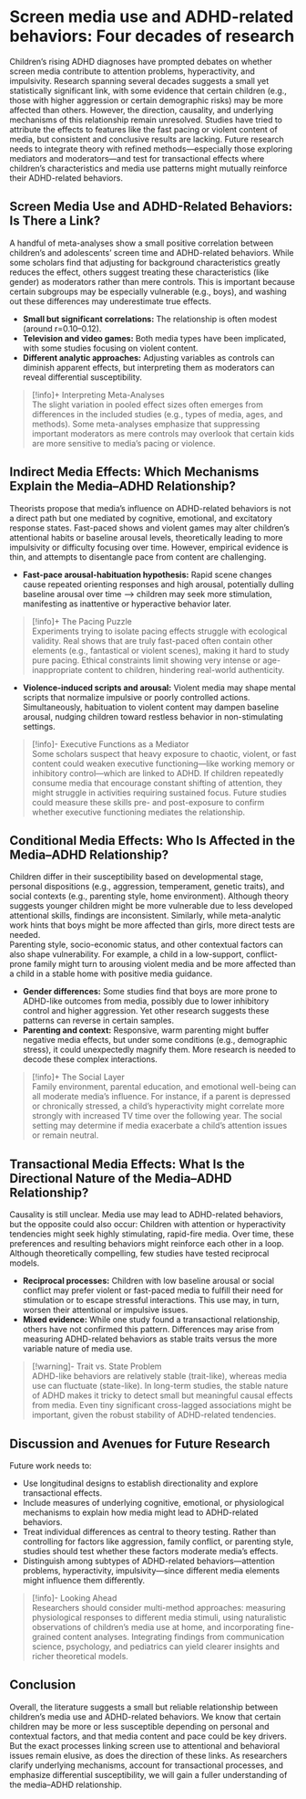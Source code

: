 # Screen media use and ADHD-related behaviors: Four decades of research

Children’s rising ADHD diagnoses have prompted debates on whether screen media contribute to attention problems, hyperactivity, and impulsivity. Research spanning several decades suggests a small yet statistically significant link, with some evidence that certain children (e.g., those with higher aggression or certain demographic risks) may be more affected than others. However, the direction, causality, and underlying mechanisms of this relationship remain unresolved. Studies have tried to attribute the effects to features like the fast pacing or violent content of media, but consistent and conclusive results are lacking. Future research needs to integrate theory with refined methods—especially those exploring mediators and moderators—and test for transactional effects where children’s characteristics and media use patterns might mutually reinforce their ADHD-related behaviors.

## Screen Media Use and ADHD-Related Behaviors: Is There a Link?
A handful of meta-analyses show a small positive correlation between children’s and adolescents’ screen time and ADHD-related behaviors. While some scholars find that adjusting for background characteristics greatly reduces the effect, others suggest treating these characteristics (like gender) as moderators rather than mere controls. This is important because certain subgroups may be especially vulnerable (e.g., boys), and washing out these differences may underestimate true effects.

- **Small but significant correlations:** The relationship is often modest (around r=0.10–0.12).  
- **Television and video games:** Both media types have been implicated, with some studies focusing on violent content.  
- **Different analytic approaches:** Adjusting variables as controls can diminish apparent effects, but interpreting them as moderators can reveal differential susceptibility.

> [!info]+ Interpreting Meta-Analyses  
> The slight variation in pooled effect sizes often emerges from differences in the included studies (e.g., types of media, ages, and methods). Some meta-analyses emphasize that suppressing important moderators as mere controls may overlook that certain kids are more sensitive to media’s pacing or violence.

## Indirect Media Effects: Which Mechanisms Explain the Media–ADHD Relationship?
Theorists propose that media’s influence on ADHD-related behaviors is not a direct path but one mediated by cognitive, emotional, and excitatory response states. Fast-paced shows and violent games may alter children’s attentional habits or baseline arousal levels, theoretically leading to more impulsivity or difficulty focusing over time. However, empirical evidence is thin, and attempts to disentangle pace from content are challenging.

- **Fast-pace arousal-habituation hypothesis:** Rapid scene changes cause repeated orienting responses and high arousal, potentially dulling baseline arousal over time --> children may seek more stimulation, manifesting as inattentive or hyperactive behavior later.  
> [!info]+ The Pacing Puzzle  
> Experiments trying to isolate pacing effects struggle with ecological validity. Real shows that are truly fast-paced often contain other elements (e.g., fantastical or violent scenes), making it hard to study pure pacing. Ethical constraints limit showing very intense or age-inappropriate content to children, hindering real-world authenticity.

- **Violence-induced scripts and arousal:** Violent media may shape mental scripts that normalize impulsive or poorly controlled actions. Simultaneously, habituation to violent content may dampen baseline arousal, nudging children toward restless behavior in non-stimulating settings.

> [!info]- Executive Functions as a Mediator  
> Some scholars suspect that heavy exposure to chaotic, violent, or fast content could weaken executive functioning—like working memory or inhibitory control—which are linked to ADHD. If children repeatedly consume media that encourage constant shifting of attention, they might struggle in activities requiring sustained focus. Future studies could measure these skills pre- and post-exposure to confirm whether executive functioning mediates the relationship.

## Conditional Media Effects: Who Is Affected in the Media–ADHD Relationship?
Children differ in their susceptibility based on developmental stage, personal dispositions (e.g., aggression, temperament, genetic traits), and social contexts (e.g., parenting style, home environment). Although theory suggests younger children might be more vulnerable due to less developed attentional skills, findings are inconsistent. Similarly, while meta-analytic work hints that boys might be more affected than girls, more direct tests are needed.  
Parenting style, socio-economic status, and other contextual factors can also shape vulnerability. For example, a child in a low-support, conflict-prone family might turn to arousing violent media and be more affected than a child in a stable home with positive media guidance.

- **Gender differences:** Some studies find that boys are more prone to ADHD-like outcomes from media, possibly due to lower inhibitory control and higher aggression. Yet other research suggests these patterns can reverse in certain samples.  
- **Parenting and context:** Responsive, warm parenting might buffer negative media effects, but under some conditions (e.g., demographic stress), it could unexpectedly magnify them. More research is needed to decode these complex interactions.

> [!info]+ The Social Layer  
> Family environment, parental education, and emotional well-being can all moderate media’s influence. For instance, if a parent is depressed or chronically stressed, a child’s hyperactivity might correlate more strongly with increased TV time over the following year. The social setting may determine if media exacerbate a child’s attention issues or remain neutral.

## Transactional Media Effects: What Is the Directional Nature of the Media–ADHD Relationship?
Causality is still unclear. Media use may lead to ADHD-related behaviors, but the opposite could also occur: Children with attention or hyperactivity tendencies might seek highly stimulating, rapid-fire media. Over time, these preferences and resulting behaviors might reinforce each other in a loop. Although theoretically compelling, few studies have tested reciprocal models.

- **Reciprocal processes:** Children with low baseline arousal or social conflict may prefer violent or fast-paced media to fulfill their need for stimulation or to escape stressful interactions. This use may, in turn, worsen their attentional or impulsive issues.  
- **Mixed evidence:** While one study found a transactional relationship, others have not confirmed this pattern. Differences may arise from measuring ADHD-related behaviors as stable traits versus the more variable nature of media use.

> [!warning]- Trait vs. State Problem  
> ADHD-like behaviors are relatively stable (trait-like), whereas media use can fluctuate (state-like). In long-term studies, the stable nature of ADHD makes it tricky to detect small but meaningful causal effects from media. Even tiny significant cross-lagged associations might be important, given the robust stability of ADHD-related tendencies.

## Discussion and Avenues for Future Research
Future work needs to:
- Use longitudinal designs to establish directionality and explore transactional effects.  
- Include measures of underlying cognitive, emotional, or physiological mechanisms to explain how media might lead to ADHD-related behaviors.  
- Treat individual differences as central to theory testing. Rather than controlling for factors like aggression, family conflict, or parenting style, studies should test whether these factors moderate media’s effects.  
- Distinguish among subtypes of ADHD-related behaviors—attention problems, hyperactivity, impulsivity—since different media elements might influence them differently.

> [!info]- Looking Ahead  
> Researchers should consider multi-method approaches: measuring physiological responses to different media stimuli, using naturalistic observations of children’s media use at home, and incorporating fine-grained content analyses. Integrating findings from communication science, psychology, and pediatrics can yield clearer insights and richer theoretical models.

## Conclusion
Overall, the literature suggests a small but reliable relationship between children’s media use and ADHD-related behaviors. We know that certain children may be more or less susceptible depending on personal and contextual factors, and that media content and pace could be key drivers. But the exact processes linking screen use to attentional and behavioral issues remain elusive, as does the direction of these links. As researchers clarify underlying mechanisms, account for transactional processes, and emphasize differential susceptibility, we will gain a fuller understanding of the media–ADHD relationship.  